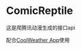# ComicReptile
这是爬腾讯动漫生成的接口api

配合[CoolWeather App](https://github.com/ArdWang/CoolWeather "悬停显示")使用
